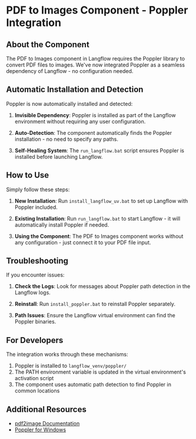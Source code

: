 # PDF to Images Component - Poppler Integration

## About the Component

The PDF to Images component in Langflow requires the Poppler library to convert PDF files to images. We've now integrated Poppler as a seamless dependency of Langflow - no configuration needed.

## Automatic Installation and Detection

Poppler is now automatically installed and detected:

1. **Invisible Dependency**: Poppler is installed as part of the Langflow environment without requiring any user configuration.

2. **Auto-Detection**: The component automatically finds the Poppler installation - no need to specify any paths.

3. **Self-Healing System**: The `run_langflow.bat` script ensures Poppler is installed before launching Langflow.

## How to Use

Simply follow these steps:

1. **New Installation**: Run `install_langflow_uv.bat` to set up Langflow with Poppler included.

2. **Existing Installation**: Run `run_langflow.bat` to start Langflow - it will automatically install Poppler if needed.

3. **Using the Component**: The PDF to Images component works without any configuration - just connect it to your PDF file input.

## Troubleshooting

If you encounter issues:

1. **Check the Logs**: Look for messages about Poppler path detection in the Langflow logs.

2. **Reinstall**: Run `install_poppler.bat` to reinstall Poppler separately.

3. **Path Issues**: Ensure the Langflow virtual environment can find the Poppler binaries.

## For Developers

The integration works through these mechanisms:

1. Poppler is installed to `langflow_venv/poppler/`
2. The PATH environment variable is updated in the virtual environment's activation script
3. The component uses automatic path detection to find Poppler in common locations

## Additional Resources

- [pdf2image Documentation](https://pypi.org/project/pdf2image/)
- [Poppler for Windows](https://github.com/oschwartz10612/poppler-windows/releases) 